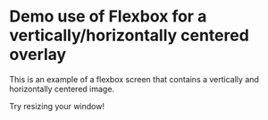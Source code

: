 # Demo use of Flexbox for a vertically/horizontally centered overlay

This is an example of a flexbox screen that contains a vertically and horizontally centered image.

Try resizing your window!